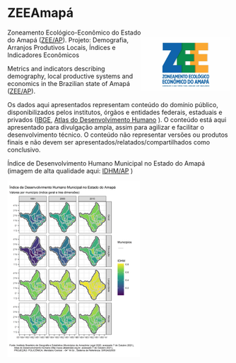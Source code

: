 # ZEEAmapá
<img align="right" src="images/ZEE_AP_logo.jpg" alt="logo" width="200" style="margin-top: 20px">

Zoneamento Ecológico-Econômico do Estado do Amapá ([ZEE/AP](http://www.zee.ap.gov.br/)). Projeto: Demografia, Arranjos Produtivos Locais, Índices e Indicadores Econômicos

Metrics and indicators describing demography, local productive systems and economics in the Brazilian state of Amapá ([ZEE/AP](http://www.zee.ap.gov.br/)).

Os dados aqui apresentados representam conteúdo do domínio público, disponibilizados pelos institutos, órgãos e entidades federais, estaduais e privados ([IBGE](https://www.ibge.gov.br/),  [Atlas do Desenvolvimento Humano](http://www.atlasbrasil.org.br) ). O conteúdo está aqui apresentado para divulgação ampla,  assim para agilizar e facilitar o desenvolvimento técnico. O conteúdo não representar versões ou produtos  finais e não devem ser apresentados/relatados/compartilhados como conclusivo. 

Índice de Desenvolvimento Humano Municipal no Estado do Amapá
(imagem de alta qualidade aqui: [IDHM/AP](https://github.com/darrennorris/ZEEAmapa/blob/main/images/AP_mapa_IDHM.tif) )

<img src="images/AP_mapa_IDHM.png" alt="IDHM" width="300" height="400">
